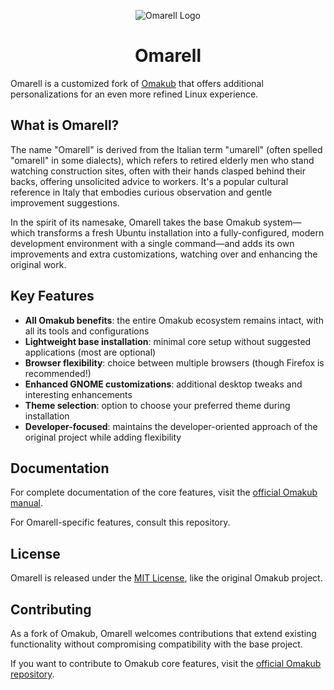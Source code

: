 <p align="center">
  <img src="https://raw.githubusercontent.com/Kasui92/omarell/refs/heads/main/applications/icons/Omarell.png" alt="Omarell Logo">
</p>

<h1 align="center">Omarell</h1>

Omarell is a customized fork of [Omakub](https://omakub.org) that offers additional personalizations for an even more refined Linux experience.

## What is Omarell?

The name "Omarell" is derived from the Italian term "umarell" (often spelled "omarell" in some dialects), which refers to retired elderly men who stand watching construction sites, often with their hands clasped behind their backs, offering unsolicited advice to workers. It's a popular cultural reference in Italy that embodies curious observation and gentle improvement suggestions.

In the spirit of its namesake, Omarell takes the base Omakub system—which transforms a fresh Ubuntu installation into a fully-configured, modern development environment with a single command—and adds its own improvements and extra customizations, watching over and enhancing the original work.

## Key Features

- **All Omakub benefits**: the entire Omakub ecosystem remains intact, with all its tools and configurations
- **Lightweight base installation**: minimal core setup without suggested applications (most are optional)
- **Browser flexibility**: choice between multiple browsers (though Firefox is recommended!)
- **Enhanced GNOME customizations**: additional desktop tweaks and interesting enhancements
- **Theme selection**: option to choose your preferred theme during installation
- **Developer-focused**: maintains the developer-oriented approach of the original project while adding flexibility

## Documentation

For complete documentation of the core features, visit the [official Omakub manual](https://manual.omakub.org).

For Omarell-specific features, consult this repository.

## License

Omarell is released under the [MIT License](https://opensource.org/licenses/MIT), like the original Omakub project.

## Contributing

As a fork of Omakub, Omarell welcomes contributions that extend existing functionality without compromising compatibility with the base project.

If you want to contribute to Omakub core features, visit the [official Omakub repository](https://github.com/basecamp/omakub-site).